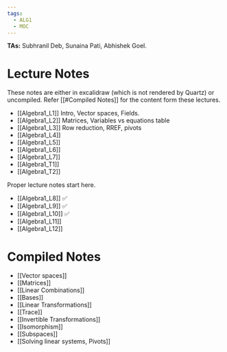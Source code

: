 ```yaml
---
tags:
  - ALG1
  - MOC
---
```

**TAs:** Subhranil Deb, Sunaina Pati, Abhishek Goel.
# Lecture Notes

These notes are either in excalidraw (which is not rendered by Quartz) or uncompiled. Refer [[#Compiled Notes]] for the content form these lectures.
- [[Algebra1_L1]] Intro, Vector spaces, Fields.
- [[Algebra1_L2]] Matrices, Variables vs equations table
- [[Algebra1_L3]] Row reduction, RREF, pivots
- [[Algebra1_L4]]
- [[Algebra1_L5]]
- [[Algebra1_L6]]
- [[Algebra1_L7]]
- [[Algebra1_T1]]
- [[Algebra1_T2]]

Proper lecture notes start here.
- [[Algebra1_L8]] ✅ 
- [[Algebra1_L9]] ✅ 
- [[Algebra1_L10]] ✅
- [[Algebra1_L11]]
- [[Algebra1_L12]]
# Compiled Notes

- [[Vector spaces]]
- [[Matrices]]
- [[Linear Combinations]]
- [[Bases]]
- [[Linear Transformations]]
- [[Trace]]
- [[Invertible Transformations]]
- [[Isomorphism]]
- [[Subspaces]]
- [[Solving linear systems, Pivots]]

 